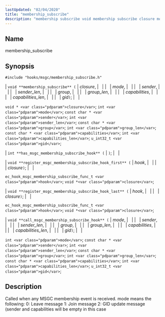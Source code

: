 ```yaml
---
lastUpdated: "02/04/2020"
title: "membership_subscribe"
description: "membership subscribe void membership subscribe closure mode sender sender len group group len capabilities capabilities len gid void closure int mode const char sender int sender len const char group int group len const char capabilities int capabilities len u int 32 t gid int has msgc membership subscribe hook..."
---
```


<a name="hooks.msgc.membership_subscribe"></a> 
## Name

membership_subscribe

## Synopsis

`#include "hooks/msgc/membership_subscribe.h"`

| `void **membership_subscribe** (` | <var class="pdparam">closure</var>, |   |
|   | <var class="pdparam">mode</var>, |   |
|   | <var class="pdparam">sender</var>, |   |
|   | <var class="pdparam">sender_len</var>, |   |
|   | <var class="pdparam">group</var>, |   |
|   | <var class="pdparam">group_len</var>, |   |
|   | <var class="pdparam">capabilities</var>, |   |
|   | <var class="pdparam">capabilities_len</var>, |   |
|   | <var class="pdparam">gid</var>`)`; |   |

`void * <var class="pdparam">closure</var>`;
`int <var class="pdparam">mode</var>`;
`const char * <var class="pdparam">sender</var>`;
`int <var class="pdparam">sender_len</var>`;
`const char * <var class="pdparam">group</var>`;
`int <var class="pdparam">group_len</var>`;
`const char * <var class="pdparam">capabilities</var>`;
`int <var class="pdparam">capabilities_len</var>`;
`u_int32_t <var class="pdparam">gid</var>`;

| `int **has_msgc_membership_subscribe_hook** (` | `)`; |   |

| `void **register_msgc_membership_subscribe_hook_first** (` | <var class="pdparam">hook</var>, |   |
|   | <var class="pdparam">closure</var>`)`; |   |

`ec_hook_msgc_membership_subscribe_func_t <var class="pdparam">hook</var>`;
`void *<var class="pdparam">closure</var>`;

| `void **register_msgc_membership_subscribe_hook_last** (` | <var class="pdparam">hook</var>, |   |
|   | <var class="pdparam">closure</var>`)`; |   |

`ec_hook_msgc_membership_subscribe_func_t <var class="pdparam">hook</var>`;
`void *<var class="pdparam">closure</var>`;

| `void **call_msgc_membership_subscribe_hook** (` | <var class="pdparam">mode</var>, |   |
|   | <var class="pdparam">sender</var>, |   |
|   | <var class="pdparam">sender_len</var>, |   |
|   | <var class="pdparam">group</var>, |   |
|   | <var class="pdparam">group_len</var>, |   |
|   | <var class="pdparam">capabilities</var>, |   |
|   | <var class="pdparam">capabilities_len</var>, |   |
|   | <var class="pdparam">gid</var>`)`; |   |

`int <var class="pdparam">mode</var>`;
`const char * <var class="pdparam">sender</var>`;
`int <var class="pdparam">sender_len</var>`;
`const char * <var class="pdparam">group</var>`;
`int <var class="pdparam">group_len</var>`;
`const char * <var class="pdparam">capabilities</var>`;
`int <var class="pdparam">capabilities_len</var>`;
`u_int32_t <var class="pdparam">gid</var>`;<a name="idp29939088"></a> 
## Description

Called when any MSGC membership event is received. mode means the following: 0: Leave message 1: Join message 2: GID update message (sender and capabilities will be empty in this case